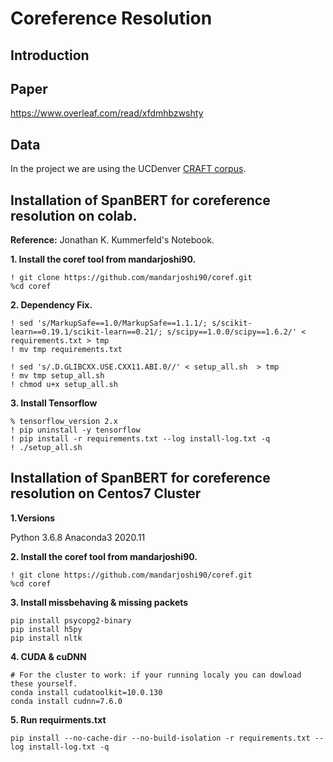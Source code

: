 # Coreference Resolution

## Introduction

## Paper
https://www.overleaf.com/read/xfdmhbzwshty


## Data
In the project we are using the UCDenver [CRAFT corpus](https://github.com/UCDenver-ccp/craft-shared-tasks).


## Installation of SpanBERT for coreference resolution on colab.

**Reference:** Jonathan K. Kummerfeld's Notebook. 

**1. Install the coref tool from mandarjoshi90.**
```
! git clone https://github.com/mandarjoshi90/coref.git
%cd coref
```

**2. Dependency Fix.**
```
! sed 's/MarkupSafe==1.0/MarkupSafe==1.1.1/; s/scikit-learn==0.19.1/scikit-learn==0.21/; s/scipy==1.0.0/scipy==1.6.2/' < requirements.txt > tmp
! mv tmp requirements.txt

! sed 's/.D.GLIBCXX.USE.CXX11.ABI.0//' < setup_all.sh  > tmp
! mv tmp setup_all.sh 
! chmod u+x setup_all.sh 
```

**3. Install Tensorflow**
```
% tensorflow_version 2.x
! pip uninstall -y tensorflow
! pip install -r requirements.txt --log install-log.txt -q
! ./setup_all.sh
```


## Installation of SpanBERT for coreference resolution on Centos7 Cluster 

**1.Versions**

Python 3.6.8
Anaconda3 2020.11

**2. Install the coref tool from mandarjoshi90.**
```
! git clone https://github.com/mandarjoshi90/coref.git
%cd coref
```

**3. Install missbehaving & missing packets**
```
pip install psycopg2-binary
pip install h5py
pip install nltk
```

**4. CUDA & cuDNN**
```
# For the cluster to work: if your running localy you can dowload these yourself.
conda install cudatoolkit=10.0.130
conda install cudnn=7.6.0
```

**5. Run requirments.txt**
```
pip install --no-cache-dir --no-build-isolation -r requirements.txt --log install-log.txt -q
```
